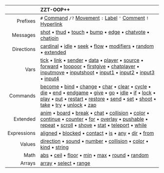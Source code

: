 |            | ZZT-OOP++ |
| ---------: | :-- |
| Prefixes   | `#` [Command](command.md) `/?` [Movement](movement.md) `:` [Label](label.md) `'` [Comment](comment.md) `!` [Hyperlink](hyperlink.md) |
| Messages   | [shot](msg_shot.md) • [thud](msg_thud.md) • [touch](msg_touch.md) • [bump](msg_bump.md) • [edge](msg_edge.md) • [chatvote](msg_chatvote.md) • [chatjoin](msg_chatjoin.md) |
| Directions | [cardinal](dir_cardinal.md) • [idle](dir_idle.md) • [seek](dir_seek.md) • [flow](dir_flow.md) • [modifiers](dir_modifiers.md) • [random](dir_random.md) • [extended](extended.md) |
| Vars       | [tick](var_tick.md) • [link](var_link.md) • [sender](var_sender.md) • [data](var_data.md) • [player](var_player.md) • [source](var_source.md) • [forward](var_forward.md) • [toopoor](var_toopoor.md) • [firstgive](var_firstgive.md) • [chatplayer](var_chatplayer.md) • [inputmove](var_inputmove.md) • [inputshoot](var_inputshoot.md) • [input1](var_input1.md) • [input2](var_input2.md) • [input3](var_input3.md) • [input4](var_input4.md) |
| Commands   | [become](cmd_become.md) • [bind](cmd_bind.md) • [change](cmd_change.md) • [char](cmd_char.md) • [clear](cmd_clear.md) • [cycle](cmd_cycle.md) • [die](cmd_die.md) • [end](cmd_end.md) • [endgame](cmd_endgame.md) • [give](cmd_give.md) • [go](cmd_go.md) • [idle](cmd_idle.md) • [if](cmd_if.md) • [lock](cmd_lock.md) • [play](cmd_play.md) • [put](cmd_put.md) • [restart](cmd_restart.md) • [restore](cmd_restore.md) • [send](cmd_send.md) • [set](cmd_set.md) • [shoot](cmd_shoot.md) • [take](cmd_take.md) • [try](cmd_try.md) • [unlock](cmd_unlock.md) • [zap](cmd_zap.md) |
| Extended   | [anim](cmd_anim.md) • [board](cmd_board.md) • [break](cmd_break.md) • [chat](cmd_chat.md) • [collision](cmd_collision.md) • [color](cmd_color.md) • [continue](cmd_continue.md) • [counter](cmd_counter.md) • [for](cmd_for.md) • [overlay](cmd_overlay.md) • [pushable](cmd_pushable.md) • [repeat](cmd_repeat.md) • [scroll](cmd_scroll.md) • [shove](cmd_shove.md) • [stat](cmd_stat.md) • [teleport](cmd_teleport.md) • [while](cmd_while.md) |
| Expressions | [aligned](exp_aligned.md) • [blocked](exp_blocked.md) • [contact](exp_contact.md) • [is](exp_is.md) • [any](exp_any.md) • [dir](exp_dir.md) • [from](exp_from.md) |
| Values | [direction](val_direction.md) • [sound](val_sound.md) • [number](val_number.md) • [collision](val_collision.md) • [color](val_color.md) • [kind](val_kind.md) • [string](val_string.md) |
| Math | [abs](math_abs.md) • [ceil](math_ceil.md) • [floor](math_floor.md) • [min](math_min.md) • [max](math_max.md) • [round](math_round.md) • [random](math_random.md) |
| Arrays | [array](array_array.md) • [select](array_select.md) • [range](array_range.md) |
